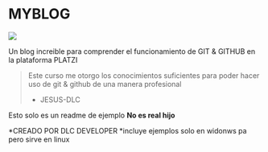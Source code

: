 # MYBLOG

![](https://avatars.githubusercontent.com/u/77162350?v=4)

Un blog increible para comprender el funcionamiento de GIT & GITHUB en la plataforma PLATZI

>Este curso me otorgo los conocimientos suficientes para poder hacer uso de git & github de una manera profesional 
>- JESUS-DLC

Esto solo es un readme de ejemplo **No es real hijo**

*CREADO POR DLC DEVELOPER
*incluye ejemplos solo en widonws pa pero sirve en linux